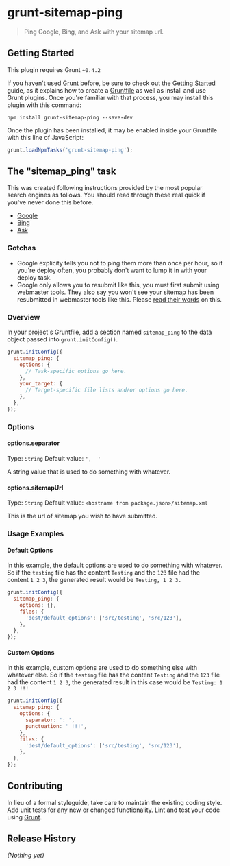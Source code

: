 # grunt-sitemap-ping

> Ping Google, Bing, and Ask with your sitemap url.



## Getting Started
This plugin requires Grunt `~0.4.2`

If you haven't used [Grunt](http://gruntjs.com/) before, be sure to check out the [Getting Started](http://gruntjs.com/getting-started) guide, as it explains how to create a [Gruntfile](http://gruntjs.com/sample-gruntfile) as well as install and use Grunt plugins. Once you're familiar with that process, you may install this plugin with this command:

```shell
npm install grunt-sitemap-ping --save-dev
```

Once the plugin has been installed, it may be enabled inside your Gruntfile with this line of JavaScript:

```js
grunt.loadNpmTasks('grunt-sitemap-ping');
```

## The "sitemap_ping" task

This was created following instructions provided by the most popular search engines as follows. You should read through these real quick if you've never done this before.

- [Google](https://support.google.com/webmasters/answer/183669?hl=en)
- [Bing](https://support.google.com/webmasters/answer/183669?hl=en)
- [Ask](https://support.google.com/webmasters/answer/183669?hl=en)

### Gotchas

- Google explicity tells you not to ping them more than once per hour, so if you're deploy often, you probably don't want to lump it in with your deploy task.
- Google only allows you to resubmit like this, you must first submit using webmaster tools. They also say you won't see your sitemap has been resubmitted in webmaster tools like this. Please [read their words](https://support.google.com/webmasters/answer/183669?hl=en) on this.


### Overview
In your project's Gruntfile, add a section named `sitemap_ping` to the data object passed into `grunt.initConfig()`.

```js
grunt.initConfig({
  sitemap_ping: {
    options: {
      // Task-specific options go here.
    },
    your_target: {
      // Target-specific file lists and/or options go here.
    },
  },
});
```

### Options

#### options.separator
Type: `String`
Default value: `',  '`

A string value that is used to do something with whatever.

#### options.sitemapUrl
Type: `String`
Default value: `<hostname from package.json>/sitemap.xml`

This is the url of sitemap you wish to have submitted.

### Usage Examples

#### Default Options
In this example, the default options are used to do something with whatever. So if the `testing` file has the content `Testing` and the `123` file had the content `1 2 3`, the generated result would be `Testing, 1 2 3.`

```js
grunt.initConfig({
  sitemap_ping: {
    options: {},
    files: {
      'dest/default_options': ['src/testing', 'src/123'],
    },
  },
});
```

#### Custom Options
In this example, custom options are used to do something else with whatever else. So if the `testing` file has the content `Testing` and the `123` file had the content `1 2 3`, the generated result in this case would be `Testing: 1 2 3 !!!`

```js
grunt.initConfig({
  sitemap_ping: {
    options: {
      separator: ': ',
      punctuation: ' !!!',
    },
    files: {
      'dest/default_options': ['src/testing', 'src/123'],
    },
  },
});
```

## Contributing
In lieu of a formal styleguide, take care to maintain the existing coding style. Add unit tests for any new or changed functionality. Lint and test your code using [Grunt](http://gruntjs.com/).

## Release History
_(Nothing yet)_
